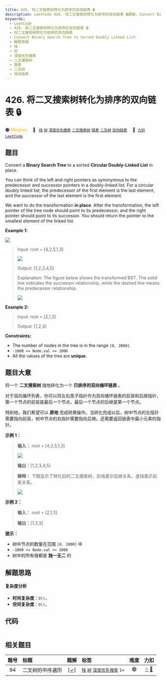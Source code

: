 ```yaml
---
title: 426. 将二叉搜索树转化为排序的双向链表 🔒
description: LeetCode 426. 将二叉搜索树转化为排序的双向链表 🔒题解，Convert Binary Search Tree to Sorted Doubly Linked List，包含解题思路、复杂度分析以及完整的 JavaScript 代码实现。
keywords:
  - LeetCode
  - 426. 将二叉搜索树转化为排序的双向链表 🔒
  - 将二叉搜索树转化为排序的双向链表
  - Convert Binary Search Tree to Sorted Doubly Linked List
  - 解题思路
  - 栈
  - 树
  - 深度优先搜索
  - 二叉搜索树
  - 链表
  - 二叉树
  - 双向链表
---
```


# 426. 将二叉搜索树转化为排序的双向链表 🔒

🟠 <font color=#ffb800>Medium</font>&emsp; 🔖&ensp; [`栈`](/tag/stack.md) [`树`](/tag/tree.md) [`深度优先搜索`](/tag/depth-first-search.md) [`二叉搜索树`](/tag/binary-search-tree.md) [`链表`](/tag/linked-list.md) [`二叉树`](/tag/binary-tree.md) [`双向链表`](/tag/doubly-linked-list.md)&emsp; 🔗&ensp;[`力扣`](https://leetcode.cn/problems/convert-binary-search-tree-to-sorted-doubly-linked-list) [`LeetCode`](https://leetcode.com/problems/convert-binary-search-tree-to-sorted-doubly-linked-list)

## 题目

Convert a **Binary Search Tree** to a sorted **Circular Doubly-Linked List**
in place.

You can think of the left and right pointers as synonymous to the predecessor
and successor pointers in a doubly-linked list. For a circular doubly linked
list, the predecessor of the first element is the last element, and the
successor of the last element is the first element.

We want to do the transformation **in place**. After the transformation, the
left pointer of the tree node should point to its predecessor, and the right
pointer should point to its successor. You should return the pointer to the
smallest element of the linked list.



**Example 1:**

![](https://fastly.jsdelivr.net/gh/doocs/leetcode@main/solution/0400-0499/0426.Convert%20Binary%20Search%20Tree%20to%20Sorted%20Doubly%20Linked%20List/images/bstdlloriginalbst.png)

> Input: root = [4,2,5,1,3]
> 
> 
> 
> ![](https://fastly.jsdelivr.net/gh/doocs/leetcode@main/solution/0400-0499/0426.Convert%20Binary%20Search%20Tree%20to%20Sorted%20Doubly%20Linked%20List/images/bstdllreturndll.png)
> 
> Output: [1,2,3,4,5]
> 
> 
> 
> Explanation: The figure below shows the transformed BST. The solid line indicates the successor relationship, while the dashed line means the predecessor relationship.
> 
> ![](https://fastly.jsdelivr.net/gh/doocs/leetcode@main/solution/0400-0499/0426.Convert%20Binary%20Search%20Tree%20to%20Sorted%20Doubly%20Linked%20List/images/bstdllreturnbst.png)

**Example 2:**

> Input: root = [2,1,3]
> 
> Output: [1,2,3]

**Constraints:**

  * The number of nodes in the tree is in the range `[0, 2000]`.
  * `-1000 <= Node.val <= 1000`
  * All the values of the tree are **unique**.


## 题目大意

将一个 **二叉搜索树** 就地转化为一个 **已排序的双向循环链表** 。

对于双向循环列表，你可以将左右孩子指针作为双向循环链表的前驱和后继指针，第一个节点的前驱是最后一个节点，最后一个节点的后继是第一个节点。

特别地，我们希望可以 **原地**
完成转换操作。当转化完成以后，树中节点的左指针需要指向前驱，树中节点的右指针需要指向后继。还需要返回链表中最小元素的指针。



**示例 1：**

> 
> 
> 
> 
> 
> **输入：** root = [4,2,5,1,3] 
> 
> 
> 
> ![](https://fastly.jsdelivr.net/gh/doocs/leetcode@main/solution/0400-0499/0426.Convert%20Binary%20Search%20Tree%20to%20Sorted%20Doubly%20Linked%20List/images/bstdllreturndll.png)
> 
> **输出：**[1,2,3,4,5]
> 
> 
> 
> **解释：** 下图显示了转化后的二叉搜索树，实线表示后继关系，虚线表示前驱关系。
> 
> ![](https://fastly.jsdelivr.net/gh/doocs/leetcode@main/solution/0400-0499/0426.Convert%20Binary%20Search%20Tree%20to%20Sorted%20Doubly%20Linked%20List/images/bstdllreturnbst.png)
> 
> 

**示例 2：**

> 
> 
> 
> 
> 
> **输入：** root = [2,1,3]
> 
> **输出：**[1,2,3]
> 
> 



**提示：**

  * 树中节点的数量在范围 `[0, 2000]` 中
  * `-1000 <= Node.val <= 1000`
  * 树中的所有值都是 **独一无二** 的


## 解题思路

#### 复杂度分析

- **时间复杂度**：`O()`，
- **空间复杂度**：`O()`，

## 代码

```javascript

```

## 相关题目

<!-- prettier-ignore -->
| 题号 | 标题 | 题解 | 标签 | 难度 | 力扣 |
| :------: | :------ | :------: | :------ | :------: | :------: |
| 94 | 二叉树的中序遍历 | [[✓]](/problem/0094.md) |  [`栈`](/tag/stack.md) [`树`](/tag/tree.md) [`深度优先搜索`](/tag/depth-first-search.md) `1+` | 🟢 | [🀄️](https://leetcode.cn/problems/binary-tree-inorder-traversal) [🔗](https://leetcode.com/problems/binary-tree-inorder-traversal) |